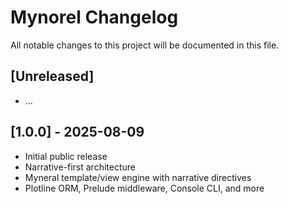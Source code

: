 # Mynorel Changelog

All notable changes to this project will be documented in this file.

## [Unreleased]
- ...

## [1.0.0] - 2025-08-09
- Initial public release
- Narrative-first architecture
- Myneral template/view engine with narrative directives
- Plotline ORM, Prelude middleware, Console CLI, and more
